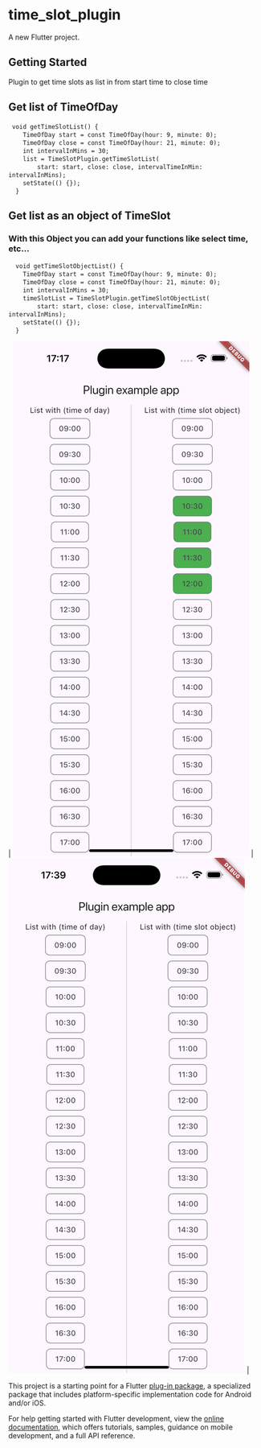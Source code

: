 # time_slot_plugin

A new Flutter project.

## Getting Started

Plugin to get time slots as list in from start time to close time

## Get list of TimeOfDay

```
 void getTimeSlotList() {
    TimeOfDay start = const TimeOfDay(hour: 9, minute: 0);
    TimeOfDay close = const TimeOfDay(hour: 21, minute: 0);
    int intervalInMins = 30;
    list = TimeSlotPlugin.getTimeSlotList(
        start: start, close: close, intervalTimeInMin: intervalInMins);
    setState(() {});
  }
```

## Get list as an object of TimeSlot
### With this Object you can add your functions like select time, etc...

```
  void getTimeSlotObjectList() {
    TimeOfDay start = const TimeOfDay(hour: 9, minute: 0);
    TimeOfDay close = const TimeOfDay(hour: 21, minute: 0);
    int intervalInMins = 30;
    timeSlotList = TimeSlotPlugin.getTimeSlotObjectList(
        start: start, close: close, intervalTimeInMin: intervalInMins);
    setState(() {});
  }

```

| ![Image](https://raw.githubusercontent.com/zaai123/time_slot_plugin/refs/heads/main/assets/screen_shot.png) | ![Image](https://raw.githubusercontent.com/zaai123/time_slot_plugin/refs/heads/main/assets/screen_shot01.png) |

This project is a starting point for a Flutter
[plug-in package](https://flutter.dev/to/develop-plugins),
a specialized package that includes platform-specific implementation code for
Android and/or iOS.

For help getting started with Flutter development, view the
[online documentation](https://docs.flutter.dev), which offers tutorials,
samples, guidance on mobile development, and a full API reference.

